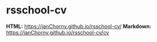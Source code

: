 # rsschool-cv

**HTML:** https://janChorny.github.io/rsschool-cv/
**Markdown:** https://janChorny.github.io/rsschool-cv/cv